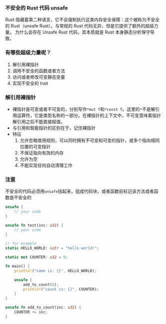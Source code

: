 ### 不安全的 Rust 代码 unsafe

Rust 隐藏着第二种语言，它不会强制执行这类内存安全保障：这个被称为不安全的 Rust（unsafe Rust）。与常规的 Rust 代码无异，但是它提供了额外的超级力量。
为什么会存在 Unsafe Rust 代码，其本质就是 Rust 本身静态分析保守导致。

### 有哪些超级力量呢？

1. 解引用裸指针
2. 调用不安全的函数或者方法
3. 访问或者修改可变静态变量
4. 实现不安全的 trait

### 解引用裸指针

- 裸指针是可变或者不可变的，分别写作`*mut T`和`*const T`。这里的`*`不是解引用运算符，它是类型名称的一部分。在裸指针的上下文中，不可变意味着指针解引用之后不能直接赋值。
- 与引用和智能指针的区别在于，记住裸指针
- 特征
    1. 允许忽略借用规则，可以同时拥有不可变和可变的指针，或多个指向相同位置的可变指针
    2. 不保证指向有效的内存
    3. 允许为空
    4. 不能实现任何自动清理工作

### 注意

不安全的代码必须用`unsafe`括起来，组成代码块，或者函数前标记该方法或者函数是不安全的

```rust
unsafe {
    // your code
}

unsafe fn test(inc: u32) {
    // your code
}

// for example
static HELLO_WORLD: &str = "hello world!";

static mut COUNTER: u32 = 0;

fn main() {
    println!("name is: {}", HELLO_WORLD);

    unsafe {
        add_to_count(4);
        println!("count is: {}", COUNTER);
    }
}

unsafe fn add_to_count(inc: u32) {
    COUNTER += inc;
}

```